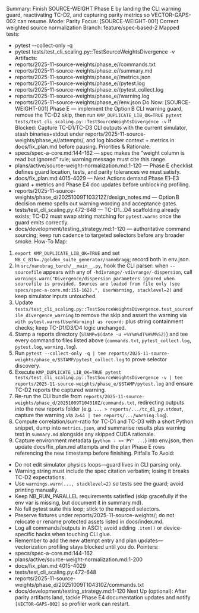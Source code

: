 Summary: Finish SOURCE-WEIGHT Phase E by landing the CLI warning guard, reactivating TC-D2, and capturing parity metrics so VECTOR-GAPS-002 can resume.
Mode: Parity
Focus: [SOURCE-WEIGHT-001] Correct weighted source normalization
Branch: feature/spec-based-2
Mapped tests:
- pytest --collect-only -q
- pytest tests/test_cli_scaling.py::TestSourceWeightsDivergence -v
Artifacts:
- reports/2025-11-source-weights/phase_e/<UTCSTAMP>/commands.txt
- reports/2025-11-source-weights/phase_e/<UTCSTAMP>/summary.md
- reports/2025-11-source-weights/phase_e/<UTCSTAMP>/metrics.json
- reports/2025-11-source-weights/phase_e/<UTCSTAMP>/pytest.log
- reports/2025-11-source-weights/phase_e/<UTCSTAMP>/pytest_collect.log
- reports/2025-11-source-weights/phase_e/<UTCSTAMP>/warning.log
- reports/2025-11-source-weights/phase_e/<UTCSTAMP>/env.json
Do Now: [SOURCE-WEIGHT-001] Phase E — implement the Option B CLI warning guard, remove the TC-D2 skip, then run `KMP_DUPLICATE_LIB_OK=TRUE pytest tests/test_cli_scaling.py::TestSourceWeightsDivergence -v`
If Blocked: Capture TC-D1/TC-D3 CLI outputs with the current simulator, stash binaries+stdout under reports/2025-11-source-weights/phase_e/<UTCSTAMP>/attempts/, and log blocker context + metrics in docs/fix_plan.md before pausing.
Priorities & Rationale:
- specs/spec-a-core.md:144-162 — spec makes the “weight column is read but ignored” rule; warning message must cite this range.
- plans/active/source-weight-normalization.md:1-120 — Phase E checklist defines guard location, tests, and parity tolerances we must satisfy.
- docs/fix_plan.md:4015-4029 — Next Actions demand Phase E1–E3 guard + metrics and Phase E4 doc updates before unblocking profiling.
- reports/2025-11-source-weights/phase_d/20251009T103212Z/design_notes.md — Option B decision memo spells out warning wording and acceptance gates.
- tests/test_cli_scaling.py:472-648 — TC-D1…D4 scaffolding already exists; TC-D2 must swap string matching for `pytest.warns` once the guard emits correctly.
- docs/development/testing_strategy.md:1-120 — authoritative command sourcing; keep run cadence to targeted selectors before any broader smoke.
How-To Map:
1. `export KMP_DUPLICATE_LIB_OK=TRUE` and set `NB_C_BIN=./golden_suite_generator/nanoBragg`; record both in env.json.
2. In `src/nanobrag_torch/__main__.py`, hook the CLI parser: when `--sourcefile` appears with any of `-hdivrange/-vdivrange/-dispersion`, call `warnings.warn("Divergence/dispersion parameters ignored when sourcefile is provided. Sources are loaded from file only (see specs/spec-a-core.md:151-162).", UserWarning, stacklevel=2)` and keep simulator inputs untouched.
3. Update `tests/test_cli_scaling.py::TestSourceWeightsDivergence.test_sourcefile_divergence_warning` to remove the skip and assert the warning via `with pytest.warns(UserWarning) as record:` plus string containment checks; keep TC-D1/D3/D4 logic unchanged.
4. Stamp a reports directory (`STAMP=$(date -u +%Y%m%dT%H%M%SZ)`) and tee every command to files listed above (`commands.txt`, `pytest_collect.log`, `pytest.log`, `warning.log`).
5. Run `pytest --collect-only -q | tee reports/2025-11-source-weights/phase_e/$STAMP/pytest_collect.log` to prove selector discovery.
6. Execute `KMP_DUPLICATE_LIB_OK=TRUE pytest tests/test_cli_scaling.py::TestSourceWeightsDivergence -v | tee reports/2025-11-source-weights/phase_e/$STAMP/pytest.log` and ensure TC-D2 reports the captured warning.
7. Re-run the CLI bundle from `reports/2025-11-source-weights/phase_d/20251009T104310Z/commands.txt`, redirecting outputs into the new reports folder (e.g. `... > reports/.../tc_d1_py.stdout`, capture the warning via `2>&1 | tee reports/.../warning.log`).
8. Compute correlation/sum-ratio for TC-D1 and TC-D3 with a short Python snippet, dump into `metrics.json`, and summarise results plus warning text in `summary.md` alongside any skipped CUDA rationale.
9. Capture environment metadata (`python - <<'PY' ...`) into env.json, then update docs/fix_plan.md attempts and the plan Phase E rows referencing the new timestamp before finishing.
Pitfalls To Avoid:
- Do not edit simulator physics loops—guard lives in CLI parsing only.
- Warning string must include the spec citation verbatim; losing it breaks TC-D2 expectations.
- Use `warnings.warn(..., stacklevel=2)` so tests see the guard; avoid printing manually.
- Keep NB_RUN_PARALLEL requirements satisfied (skip gracefully if the env var is missing, but document it in summary.md).
- No full pytest suite this loop; stick to the mapped selectors.
- Preserve fixtures under reports/2025-11-source-weights/; do not relocate or rename protected assets listed in docs/index.md.
- Log all commands/outputs in ASCII; avoid adding `.item()` or device-specific hacks when touching CLI glue.
- Remember to add the new attempt entry and plan updates—vectorization profiling stays blocked until you do.
Pointers:
- specs/spec-a-core.md:144-162
- plans/active/source-weight-normalization.md:1-200
- docs/fix_plan.md:4015-4029
- tests/test_cli_scaling.py:472-648
- reports/2025-11-source-weights/phase_d/20251009T104310Z/commands.txt
- docs/development/testing_strategy.md:1-120
Next Up (optional): After parity artifacts land, tackle Phase E4 documentation updates and notify `[VECTOR-GAPS-002]` so profiler work can restart.
